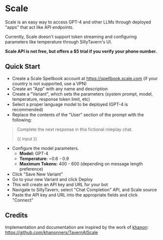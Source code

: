 # Scale

Scale is an easy way to access GPT-4 and other LLMs through deployed "apps" that act like API endpoints.

Currently, Scale doesn't support token streaming and configuring parameters like temperature through SillyTavern's UI.

**Scale API is not free, but offers a $5 trial if you verify your phone number.**

## Quick Start

- Create a Scale Spellbook account at <https://spellbook.scale.com> (if your country is not supported, use a VPN)
- Create an "App" with any name and description
- Create a "Variant", which sets the parameters (system prompt, model, temperature, response token limit, etc)
- Select a proper language model to be deployed (GPT-4 is recommended)
- Replace the contents of the "User" section of the prompt with the following:

>Complete the next response in this fictional roleplay chat.
>
>\{\{ input \}\}

- Configure the model parameters.
  - **Model:** GPT-4
  - **Temperature:** ~0.6 - 0.9
  - **Maximum Tokens:** 400 - 600 (depending on message length preference)
- Click "Save New Variant"
- Go to your new Variant and click Deploy
- This will create an API key and URL for your bot
- Navigate to SillyTavern, select "Chat Completion" API, and Scale source
- Paste the API key and URL into the appropriate fields and click "Connect"

## Credits

Implementation and documentation are inspired by the work of [khanon](https://github.com/khanonners): <https://github.com/khanonners/TavernAIScale>

